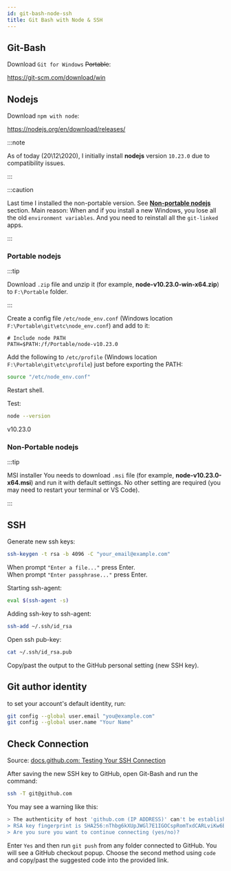 ```yaml
---
id: git-bash-node-ssh
title: Git Bash with Node & SSH
---
```


## Git-Bash

Download `Git for Windows` ~~Portable~~:

<https://git-scm.com/download/win>

## Nodejs

Download `npm with node`:

<https://nodejs.org/en/download/releases/>

:::note

As of today (20\12\2020), I initially install **nodejs** version `10.23.0` due to compatibility issues.

:::

:::caution

Last time I installed the non-portable version. See [**Non-portable nodejs**](#non-portable-nodejs) section. Main reason: When and if you install a new Windows, you lose all the old `environment variables`. And you need to reinstall all the `git-linked` apps.

:::

### Portable nodejs

:::tip

Download `.zip` file and unzip it (for example, **node-v10.23.0-win-x64.zip**) to `F:\Portable` folder.

:::

Create a config file `/etc/node_env.conf` (Windows location `F:\Portable\git\etc\node_env.conf`) and add to it:

```vim title="\etc\node_env.conf"
# Include node PATH
PATH=$PATH:/f/Portable/node-v10.23.0
```

Add the following to `/etc/profile` (Windows location `F:\Portable\git\etc\profile`) just before exporting the PATH:

```bash title="/etc/profile"
source "/etc/node_env.conf"
```

Restart shell.

Test:

```bash title="Git-Bash"
node --version
```

v10.23.0

### Non-Portable nodejs

:::tip

MSI installer You needs to download `.msi` file (for example, **node-v10.23.0-x64.msi**) and run it with default settings. No other setting are required (you may need to restart your terminal or VS Code).

:::

## SSH

Generate new ssh keys:

```bash title="Git-Bash"
ssh-keygen -t rsa -b 4096 -C "your_email@example.com"
```

When prompt `"Enter a file..."` press Enter.  
When prompt `"Enter passphrase..."` press Enter.

Starting ssh-agent:

```bash
eval $(ssh-agent -s)
```

Adding ssh-key to ssh-agent:

```bash
ssh-add ~/.ssh/id_rsa
```

Open ssh pub-key:

```bash
cat ~/.ssh/id_rsa.pub
```

Copy/past the output to the GitHub personal setting (new SSH key).

## Git author identity

to set your account's default identity, run:

```bash
git config --global user.email "you@example.com"
git config --global user.name "Your Name"
```

## Check Connection

Source: <a href='https://docs.github.com/en/authentication/connecting-to-github-with-ssh/testing-your-ssh-connection' class='external'>docs.github.com: Testing Your SSH Connection</a>

After saving the new SSH key to GitHub, open Git-Bash and run the command:

```bash title="Git-Bash"
ssh -T git@github.com
```

You may see a warning like this:

```bash
> The authenticity of host 'github.com (IP ADDRESS)' can't be established.
> RSA key fingerprint is SHA256:nThbg6kXUpJWGl7E1IGOCspRomTxdCARLviKw6E5SY8.
> Are you sure you want to continue connecting (yes/no)?
```

Enter `Yes` and then run `git push` from any folder connected to GitHub. You will see a GitHub checkout popup. Choose the second method using `code` and copy/past the suggested code into the provided link.
